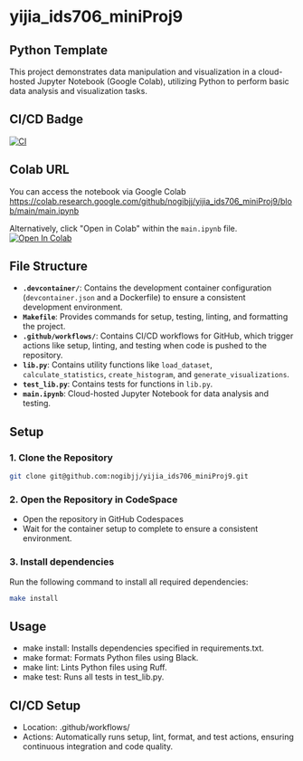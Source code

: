 # yijia_ids706_miniProj9

## Python Template

This project demonstrates data manipulation and visualization in a cloud-hosted Jupyter Notebook (Google Colab), utilizing Python to perform basic data analysis and visualization tasks.

## CI/CD Badge

[![CI](https://github.com/nogibjj/yijia_ids706_miniProj9/actions/workflows/ci.yml/badge.svg)](https://github.com/nogibjj/yijia_ids706_miniProj9/actions/workflows/ci.yml)

## Colab URL 

You can access the notebook via Google Colab
https://colab.research.google.com/github/nogibjj/yijia_ids706_miniProj9/blob/main/main.ipynb

Alternatively, click "Open in Colab" within the `main.ipynb` file.
[![Open In Colab](https://colab.research.google.com/assets/colab-badge.svg)](https://colab.research.google.com/github/nogibjj/yijia_ids706_miniProj9/blob/main/main.ipynb)

## File Structure

- **`.devcontainer/`**: Contains the development container configuration (`devcontainer.json` and a Dockerfile) to ensure a consistent development environment.
- **`Makefile`**: Provides commands for setup, testing, linting, and formatting the project.
- **`.github/workflows/`**: Contains CI/CD workflows for GitHub, which trigger actions like setup, linting, and testing when code is pushed to the repository.
- **`lib.py`**: Contains utility functions like `load_dataset`, `calculate_statistics`, `create_histogram`, and `generate_visualizations`.
- **`test_lib.py`**: Contains tests for functions in `lib.py`.
- **`main.ipynb`**: Cloud-hosted Jupyter Notebook for data analysis and testing. 


## Setup

### 1. Clone the Repository

```bash
git clone git@github.com:nogibjj/yijia_ids706_miniProj9.git
```

### 2. Open the Repository in CodeSpace

- Open the repository in GitHub Codespaces
- Wait for the container setup to complete to ensure a consistent environment.

### 3. Install dependencies
Run the following command to install all required dependencies:

```bash
make install
```

## Usage
- make install: Installs dependencies specified in requirements.txt.
- make format: Formats Python files using Black.
- make lint: Lints Python files using Ruff.
- make test: Runs all tests in test_lib.py.


## CI/CD Setup
- Location: .github/workflows/
- Actions: Automatically runs setup, lint, format, and test actions, ensuring continuous integration and code quality.
